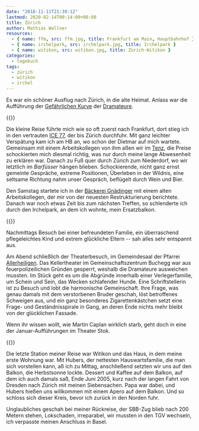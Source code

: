 ```yaml
---
date: "2018-11-11T21:39:12"
lastmod: 2020-02-14T00:14:09+00:00
title: Zürich
author: Mathias Wellner
resources:
  - { name: ffm, src: ffm.jpg, title: Frankfurt am Main, Hauptbahnhof }
  - { name: irchelpark, src: irchelpark.jpg, title: Irchelpark }
  - { name: witikon, src: witikon.jpg, title: Zürich-Witikon }
categories:
  - tagebuch
tags:
  - zürich
  - witikon
  - irchel
---
```

Es war ein schöner Ausflug nach Zürich, in die alte Heimat. Anlass war die Aufführung der [Gefährlichen Kurve](http://dramateure.ch/wordpress/produktionen/gefaehrliche-kurve/zum-stueck-und-zur-inszenierung/) der [Dramateure](http://dramateure.ch). 
<!--more-->

{{<responsive-image name="ffm">}}

Die kleine Reise führte mich wie so oft zuerst nach Frankfurt, dort stieg ich in den vertrauten [ICE 77](https://zuglink.de/train/ice-77), der bis Zürich durchfuhr. Mit ganz leichter Verspätung kam ich am HB an, wo schon der Dietmar auf mich wartete. Gemeinsam mit einem Arbeitskollegen von ihm aßen wir im [Tenz](https://www.tenz.ch/), die Preise schockierten mich diesmal richtig, was nur durch meine lange Abwesenheit zu erklären war. Danach zu Fuß quer durch Zürich zum Niederdorf, wo wir letztlich im _Barfüsser_ hängen blieben. Schockierende, nicht ganz ernst gemeinte Gespräche, extreme Positionen, Überleben in der Wildnis, eine seltsame Richtung nahm unser Gespräch, beflügelt durch Wein und Bier. 

Den Samstag startete ich in der [Bäckerei Gnädinger](http://gnaedingerplatz.ch) mit einem alten Arbeitskollegen, der mir von der neuesten Restrukturierung berichtete. Danach war noch etwas Zeit bis zum nächsten Treffen, so schlenderte ich durch den Irchelpark, an dem ich wohnte, mein Ersatzbalkon. 

{{<responsive-image name="irchelpark">}}

Nachmittags Besuch bei einer befreundeten Familie, ein überraschend pflegeleichtes Kind und extrem glückliche Eltern -- sah alles sehr entspannt aus. 

Am Abend schließlich der Theaterbesuch, im Gemeindesaal der Pfarrei [Allerheiligen](http://www.allerheiligen-zh.ch). Das Kellertheater im Gemeinschaftszentrum Buchegg war aus feuerpolizeilichen Gründen gesperrt, weshalb die Dramateure ausweichen mussten. Im Stück geht es um die Abgründe innerhalb einer Verlegerfamilie, um Schein und Sein, das Wecken schlafender Hunde. Eine Schriftstellerin ist zu Besuch und lobt die harmonische Gemeinschaft. Ihre Frage, was genau damals mit dem verstorbenen Bruder geschah, löst betroffenes Schweigen aus, und ein ganz besonderes Zigarettenkästchen setzt eine Frage- und Geständnisspirale in Gang, an deren Ende nichts mehr bleibt von der glücklichen Fassade. 

Wenn ihr wissen wollt, wie Martin Caplan wirklich starb, geht doch in eine der Januar-Aufführungen im Theater Stok. 

{{<responsive-image name="witikon">}}

Die letzte Station meiner Reise war Witikon und das Haus, in dem meine erste Wohnung war. Mit Hubers, der nettesten Hauswartsfamilie, die man sich vorstellen kann, aß ich zu Mittag, anschließend setzten wir uns auf den Balkon, die Herbstsonne lockte. Dessert und Kaffee auf dem Balkon, auf dem ich auch damals saß, Ende Juni 2005, kurz nach der langen Fahrt von Dresden nach Zürich mit meinen Siebensachen. Papa war dabei, und Hubers hießen uns willkommen mit einem Apero auf dem Balkon. Und so schloss sich dieser Kreis, bevor ich zurück in den Norden fuhr. 

Unglaubliches geschah bei meiner Rückreise, der SBB-Zug blieb nach 200 Metern stehen, Lokschaden, irreparabel, wir mussten in den TGV wechseln, ich verpasste meinen Anschluss in Basel. 